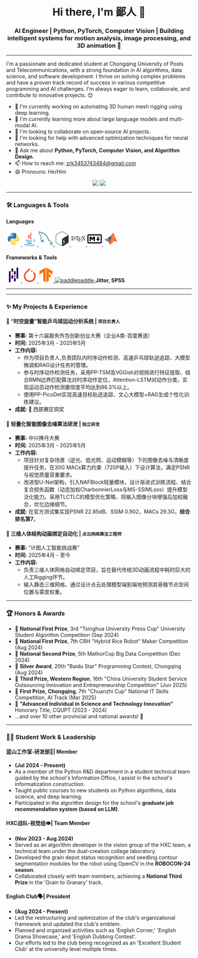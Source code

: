 # <div align="center">Hi there, I'm 鄙人 👋</div>

### <p align="center">AI Engineer | Python, PyTorch, Computer Vision | Building intelligent systems for motion analysis, image processing, and 3D animation 🚀</p>

---

I'm a passionate and dedicated student at Chongqing University of Posts and Telecommunications, with a strong foundation in AI algorithms, data science, and software development. I thrive on solving complex problems and have a proven track record of success in various competitive programming and AI challenges. I'm always eager to learn, collaborate, and contribute to innovative projects. 😊

- 🔭 I'm currently working on automating 3D human mesh rigging using deep learning.
- 🌱 I'm currently learning more about large language models and multi-modal AI.
- 👯 I'm looking to collaborate on open-source AI projects.
- 🤔 I'm looking for help with advanced optimization techniques for neural networks.
- 💬 Ask me about **Python, PyTorch, Computer Vision, and Algorithm Design**.
- 📫 How to reach me: [zrk3453743484@gmail.com](mailto:zrk3453743484@gmail.com)
- 😄 Pronouns: He/Him

<p align="center">
  <a href="mailto:zrk3453743484@gmail.com"><img src="https://img.shields.io/badge/Gmail-D14836?style=for-the-badge&logo=gmail&logoColor=white" /></a>
  <a href="https://www.linkedin.com/in/your_linkedin_profile/"><img src="https://img.shields.io/badge/LinkedIn-0077B5?style=for-the-badge&logo=linkedin&logoColor=white" /></a>
</p>

---

### 🛠️ Languages & Tools

<h4>Languages</h4>
<p align="left">
  <a href="https://www.python.org" target="_blank" rel="noreferrer"> <img src="https://raw.githubusercontent.com/devicons/devicon/master/icons/python/python-original.svg" alt="python" width="40" height="40"/> </a>
  <a href="https://www.java.com" target="_blank" rel="noreferrer"> <img src="https://raw.githubusercontent.com/devicons/devicon/master/icons/java/java-original.svg" alt="java" width="40" height="40"/> </a>
  <a href="https://www.mysql.com/" target="_blank" rel="noreferrer"> <img src="https://raw.githubusercontent.com/devicons/devicon/master/icons/mysql/mysql-original.svg" alt="mysql" width="40" height="40"/> </a>
  <a href="https://www.gnu.org/software/bash/" target="_blank" rel="noreferrer"> <img src="https://raw.githubusercontent.com/devicons/devicon/master/icons/bash/bash-original.svg" alt="shell" width="40" height="40"/> </a>
  <a href="https://www.latex-project.org/" target="_blank" rel="noreferrer"> <img src="https://raw.githubusercontent.com/devicons/devicon/master/icons/latex/latex-original.svg" alt="latex" width="40" height="40"/> </a>
  <a href="https://www.markdownguide.org/" target="_blank" rel="noreferrer"> <img src="https://raw.githubusercontent.com/devicons/devicon/master/icons/markdown/markdown-original.svg" alt="markdown" width="40" height="40"/> </a>
  <a href="https://www.mathworks.com/products/matlab.html" target="_blank" rel="noreferrer"> <img src="https://raw.githubusercontent.com/devicons/devicon/master/icons/matlab/matlab-original.svg" alt="matlab" width="40" height="40"/> </a>
</p>

<h4>Frameworks & Tools</h4>
<p align="left">
  <a href="https://pandas.pydata.org/" target="_blank" rel="noreferrer"> <img src="https://raw.githubusercontent.com/devicons/devicon/master/icons/pandas/pandas-original.svg" alt="pandas" width="40" height="40"/> </a>
  <a href="https://pytorch.org/" target="_blank" rel="noreferrer"> <img src="https://raw.githubusercontent.com/devicons/devicon/master/icons/pytorch/pytorch-original.svg" alt="pytorch" width="40" height="40"/> </a>
  <a href="https://www.tensorflow.org" target="_blank" rel="noreferrer"> <img src="https://raw.githubusercontent.com/devicons/devicon/master/icons/tensorflow/tensorflow-original.svg" alt="tensorflow" width="40" height="40"/> </a>
  <a href="https://www.paddlepaddle.org.cn/" target="_blank" rel="noreferrer"> <img src="https://cdn.worldvectorlogo.com/logos/paddlepaddle.svg" alt="paddlepaddle" width="40" height="40"/> </a>
  <strong>Jittor, SPSS</strong>
</p>

---

<!--
### 📜 My Pinned Repositories
> **Note:** When you create new repositories, remember to add appropriate descriptions and documentation. Here are some placeholders for your top 4 pinned repos.

<div align="center">

| Project 1 Title | Project 2 Title |
| :---: | :---: |
| A brief description of your first amazing project! | A brief description of your second amazing project! |
| **[View on GitHub](https://github.com/your-username/project-1)** | **[View on GitHub](https://github.com/your-username/project-2)** |

| Project 3 Title | Project 4 Title |
| :---: | :---: |
| A brief description of your third amazing project! | A brief description of your fourth amazing project! |
| **[View on GitHub](https://github.com/your-username/project-3)** | **[View on GitHub](https://github.com/your-username/project-4)** |

</div>
-->

---

### ✨ My Projects & Experience

#### 🤖 “时空旋量”智能乒乓球运动分析系统 | `项目负责人`
*   **赛事:** 第十六届服务外包创新创业大赛（企业A类-百度赛道）
*   **时间:** 2025年3月 - 2025年5月
*   **工作内容:**
    *   作为项目负责人,负责团队内时序动作检测、高速乒乓球轨迹追踪、大模型微调和RAG设计任务的管理。
    *   参与时序动作检测任务，采用PP-TSM及VGGish对视频进行特征提取、结合BMN边界匹配算法对时序动作定位，Attention-LSTM对动作分类，实现运动员动作检测置信度平均达到86.3%以上。
    *   使用PP-PicoDet实现高速目标轨迹追踪、文心大模型+RAG生成个性化训练建议。
*   **成就:** 🥉 西部赛区铜奖

#### 🔧 轻量化智能图像去噪算法研发 | `独立研发`
*   **赛事:** 中兴捧月大赛
*   **时间:** 2025年3月 - 2025年5月
*   **工作内容:**
    *   项目针对复杂场景（逆光、低光照、运动模糊等）下的图像去噪与清晰度提升任务，在30G MACs算力约束（720P输入）下设计算法，满足PSNR与视觉质量双重要求。
    *   改进型U-Net架构，引入NAFBlock轻量模块，设计渐进式训练流程、结合复合损失函数（动态加权CharbonnierLoss与MS-SSIMLoss）提升模型泛化能力。采用TLCTLC的模型优化策略、将输入图像分块增强后加权融合，优化边缘细节。
*   **成就:** 在官方测试集实现PSNR 22.85dB、SSIM 0.902，MACs 29.3G，**综合排名第7**。

#### 🦾 三维人体结构动画绑定自动化 | `点云网络算法工程师`
*   **赛事:** “计图人工智能挑战赛”
*   **时间:** 2025年4月 - 至今
*   **工作内容:**
    *   负责三维人体网格自动绑定项目，旨在替代传统3D动画流程中耗时巨大的人工Rigging环节。
    *   输入静态三维网格，通过设计点云处理模型端到端地预测其骨骼节点空间位置与蒙皮权重。

---

### 🏆 Honors & Awards

-   🥇 **National First Prize**, 3rd "Tsinghua University Press Cup" University Student Algorithm Competition (Sep 2024)
-   🥇 **National First Prize**, 7th CRH "Hybrid Rice Robot" Maker Competition (Aug 2024)
-   🥈 **National Second Prize**, 5th MathorCup Big Data Competition (Dec 2024)
-   🥈 **Silver Award**, 20th "Baidu Star" Programming Contest, Chongqing (Aug 2024)
-   🥉 **Third Prize, Western Region**, 16th "China University Student Service Outsourcing Innovation and Entrepreneurship Competition" (Jun 2025)
-   🏅 **First Prize, Chongqing**, 7th "Chuanzhi Cup" National IT Skills Competition, AI Track (Mar 2025)
-   🌟 **"Advanced Individual in Science and Technology Innovation"** Honorary Title, CQUPT (2023 - 2024)
-   ...and over 10 other provincial and national awards! 🥳 

---

### 🧑‍💻 Student Work & Leadership

#### 蓝山工作室-研发部🏢| Member 
*   **(Jul 2024 - Present)**
*   As a member of the Python R&D department in a student technical team guided by the school's Information Office, I assist in the school's informatization construction.
*   Taught public courses to new students on Python algorithms, data science, and deep learning.
*   Participated in the algorithm design for the school's **graduate job recommendation system (based on LLM)**.

#### HXC战队-视觉组👁️| Team Member 
*   **(Nov 2023 - Aug 2024)**
*   Served as an algorithm developer in the vision group of the HXC team, a technical team under the dual-creation college laboratory.
*   Developed the grain depot status recognition and seedling contour segmentation modules for the robot using OpenCV in the **ROBOCON-24 season**.
*   Collaborated closely with team members, achieving a **National Third Prize** in the 'Grain to Granary' track.

#### English Club🗣️| President 
*   **(Aug 2024 - Present)**
*   Led the restructuring and optimization of the club's organizational framework and updated the club's emblem.
*   Planned and organized activities such as 'English Corner,' 'English Drama Showcase,' and 'English Dubbing Contest'.
*   Our efforts led to the club being recognized as an 'Excellent Student Club' at the university level multiple times.
